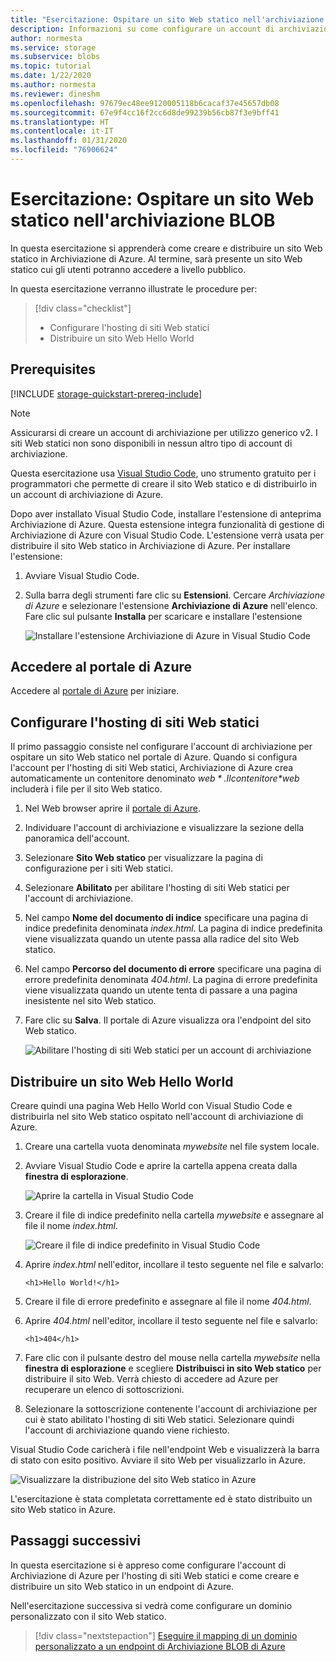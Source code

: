 ```yaml
---
title: "Esercitazione: Ospitare un sito Web statico nell'archiviazione BLOB - Archiviazione di Azure"
description: Informazioni su come configurare un account di archiviazione per l'hosting di siti Web statici e come distribuire un sito Web statico in Archiviazione di Azure.
author: normesta
ms.service: storage
ms.subservice: blobs
ms.topic: tutorial
ms.date: 1/22/2020
ms.author: normesta
ms.reviewer: dineshm
ms.openlocfilehash: 97679ec48ee9120005118b6cacaf37e45657db08
ms.sourcegitcommit: 67e9f4cc16f2cc6d8de99239b56cb87f3e9bff41
ms.translationtype: HT
ms.contentlocale: it-IT
ms.lasthandoff: 01/31/2020
ms.locfileid: "76906624"
---
```

<!---Customer intent: I want to host files for a static website in Blob storage and access the website from an Azure endpoint.--->

# <a name="tutorial-host-a-static-website-on-blob-storage"></a>Esercitazione: Ospitare un sito Web statico nell'archiviazione BLOB

In questa esercitazione si apprenderà come creare e distribuire un sito Web statico in Archiviazione di Azure. Al termine, sarà presente un sito Web statico cui gli utenti potranno accedere a livello pubblico. 

In questa esercitazione verranno illustrate le procedure per:

> [!div class="checklist"]
> * Configurare l'hosting di siti Web statici
> * Distribuire un sito Web Hello World

## <a name="prerequisites"></a>Prerequisites

[!INCLUDE [storage-quickstart-prereq-include](../../../includes/storage-quickstart-prereq-include.md)]

> [!NOTE] 
> Assicurarsi di creare un account di archiviazione per utilizzo generico v2. I siti Web statici non sono disponibili in nessun altro tipo di account di archiviazione.

Questa esercitazione usa [Visual Studio Code](https://code.visualstudio.com/download), uno strumento gratuito per i programmatori che permette di creare il sito Web statico e di distribuirlo in un account di archiviazione di Azure.

Dopo aver installato Visual Studio Code, installare l'estensione di anteprima Archiviazione di Azure. Questa estensione integra funzionalità di gestione di Archiviazione di Azure con Visual Studio Code. L'estensione verrà usata per distribuire il sito Web statico in Archiviazione di Azure. Per installare l'estensione:

1. Avviare Visual Studio Code.
2. Sulla barra degli strumenti fare clic su **Estensioni**. Cercare *Archiviazione di Azure* e selezionare l'estensione **Archiviazione di Azure** nell'elenco. Fare clic sul pulsante **Installa** per scaricare e installare l'estensione

    ![Installare l'estensione Archiviazione di Azure in Visual Studio Code](media/storage-blob-static-website-host/install-extension-vs-code.png)

## <a name="sign-in-to-the-azure-portal"></a>Accedere al portale di Azure

Accedere al [portale di Azure](https://portal.azure.com/) per iniziare.

## <a name="configure-static-website-hosting"></a>Configurare l'hosting di siti Web statici

Il primo passaggio consiste nel configurare l'account di archiviazione per ospitare un sito Web statico nel portale di Azure. Quando si configura l'account per l'hosting di siti Web statici, Archiviazione di Azure crea automaticamente un contenitore denominato *$web*. Il contenitore *$web* includerà i file per il sito Web statico. 

1. Nel Web browser aprire il [portale di Azure](https://portal.azure.com/). 
1. Individuare l'account di archiviazione e visualizzare la sezione della panoramica dell'account.
1. Selezionare **Sito Web statico** per visualizzare la pagina di configurazione per i siti Web statici.
1. Selezionare **Abilitato** per abilitare l'hosting di siti Web statici per l'account di archiviazione.
1. Nel campo **Nome del documento di indice** specificare una pagina di indice predefinita denominata *index.html*. La pagina di indice predefinita viene visualizzata quando un utente passa alla radice del sito Web statico.  
1. Nel campo **Percorso del documento di errore** specificare una pagina di errore predefinita denominata *404.html*. La pagina di errore predefinita viene visualizzata quando un utente tenta di passare a una pagina inesistente nel sito Web statico.
1. Fare clic su **Salva**. Il portale di Azure visualizza ora l'endpoint del sito Web statico. 

    ![Abilitare l'hosting di siti Web statici per un account di archiviazione](media/storage-blob-static-website-host/enable-static-website-hosting.png)

## <a name="deploy-a-hello-world-website"></a>Distribuire un sito Web Hello World

Creare quindi una pagina Web Hello World con Visual Studio Code e distribuirla nel sito Web statico ospitato nell'account di archiviazione di Azure.

1. Creare una cartella vuota denominata *mywebsite* nel file system locale. 
1. Avviare Visual Studio Code e aprire la cartella appena creata dalla **finestra di esplorazione**.

    ![Aprire la cartella in Visual Studio Code](media/storage-blob-static-website-host/open-folder-vs-code.png)

1. Creare il file di indice predefinito nella cartella *mywebsite* e assegnare al file il nome *index.html*.

    ![Creare il file di indice predefinito in Visual Studio Code](media/storage-blob-static-website-host/create-index-file-vs-code.png)

1. Aprire *index.html* nell'editor, incollare il testo seguente nel file e salvarlo:

    ```
    <h1>Hello World!</h1>
    ```

1. Creare il file di errore predefinito e assegnare al file il nome *404.html*.
1. Aprire *404.html* nell'editor, incollare il testo seguente nel file e salvarlo:

    ```
    <h1>404</h1>
    ```

1. Fare clic con il pulsante destro del mouse nella cartella *mywebsite* nella **finestra di esplorazione** e scegliere **Distribuisci in sito Web statico** per distribuire il sito Web. Verrà chiesto di accedere ad Azure per recuperare un elenco di sottoscrizioni.

1. Selezionare la sottoscrizione contenente l'account di archiviazione per cui è stato abilitato l'hosting di siti Web statici. Selezionare quindi l'account di archiviazione quando viene richiesto.

Visual Studio Code caricherà i file nell'endpoint Web e visualizzerà la barra di stato con esito positivo. Avviare il sito Web per visualizzarlo in Azure.

![Visualizzare la distribuzione del sito Web statico in Azure](media/storage-blob-static-website-host/view-static-website-endpoint.png)

L'esercitazione è stata completata correttamente ed è stato distribuito un sito Web statico in Azure.

## <a name="next-steps"></a>Passaggi successivi

In questa esercitazione si è appreso come configurare l'account di Archiviazione di Azure per l'hosting di siti Web statici e come creare e distribuire un sito Web statico in un endpoint di Azure.

Nell'esercitazione successiva si vedrà come configurare un dominio personalizzato con il sito Web statico.

> [!div class="nextstepaction"]
> [Eseguire il mapping di un dominio personalizzato a un endpoint di Archiviazione BLOB di Azure](storage-custom-domain-name.md)
